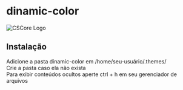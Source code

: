 # dinamic-color

![CSCore Logo](https://raw.githubusercontent.com/emmilinux/dinamic-color/tree/master/screenshots/tema-dinamic-color.png)

## Instalação

Adicione a pasta dinamic-color em /home/seu-usuário/.themes/
<br>
Crie a pasta caso ela não exista
<br>
Para exibir conteúdos ocultos aperte ctrl + h em seu gerenciador de arquivos
